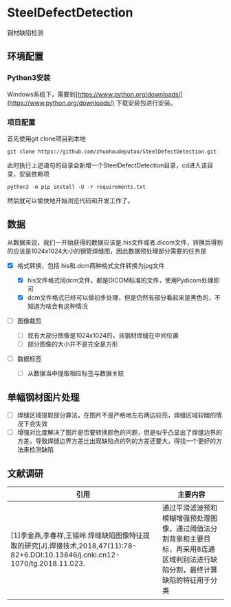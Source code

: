 # SteelDefectDetection

钢材缺陷检测

## 环境配置

### Python3安装

Windows系统下，需要到[https://www.python.org/downloads/](https://www.python.org/downloads/) 下载安装包进行安装。

### 项目配置

首先使用git clone项目到本地

```shell
git clone https://github.com/zhuohoudeputao/SteelDefectDetection.git
```

此时执行上述语句的目录会新增一个SteelDefectDetection目录，cd进入该目录，安装依赖项

```shell
python3 -m pip install -U -r requirements.txt
```

然后就可以愉快地开始浏览代码和开发工作了。

## 数据

从数据来说，我们一开始获得的数据应该是.his文件或者.dicom文件，转换后得到的应该是1024x1024大小的钢管焊缝图，因此数据预处理部分需要的任务是

* [X] 格式转换，包括.his和.dcm两种格式文件转换为jpg文件

  * [X] his文件格式同dcm文件，都是DICOM标准的文件，使用Pydicom处理即可
  * [X] dcm文件格式已经可以做初步处理，但是仍然有部分看起来是黑色的，不知道为啥会有这种情况
* [ ] 图像裁剪

  * [ ] 现有大部分图像是1024x1024的，且钢材焊缝在中间位置
  * [ ] 部分图像的大小并不是完全是方形
* [ ] 数据标签

  * [ ] 从数据当中提取相应标签与数据关联

## 单幅钢材图片处理

* [ ] 焊缝区域提取部分算法，在图片不是严格地左右两边较亮，焊缝区域较暗的情况下会失效
* [ ] 增强对比度解决了图片是否要转换颜色的问题，但是似乎凸显出了焊缝边界的方差，导致焊缝边界方差比出现缺陷点的列的方差还要大，得找一个更好的方法来检测缺陷

## 文献调研

| 引用                                                                                                                             | 主要内容                                                                                                                        |
| -------------------------------------------------------------------------------------------------------------------------------- | ------------------------------------------------------------------------------------------------------------------------------- |
| [1]李金燕,李春祥,王锡岭.焊缝缺陷图像特征提取的研究[J].焊接技术,2018,47(11):78-82+6.DOI:10.13846/j.cnki.cn12-1070/tg.2018.11.023. | 通过平滑滤波预和模糊增强预处理图像，通过阈值法分割背景和主要目标，再采用8连通区域判别法进行缺陷分割，最终计算缺陷的特征用于分类 |
|                                                                                                                                  |                                                                                                                                 |

